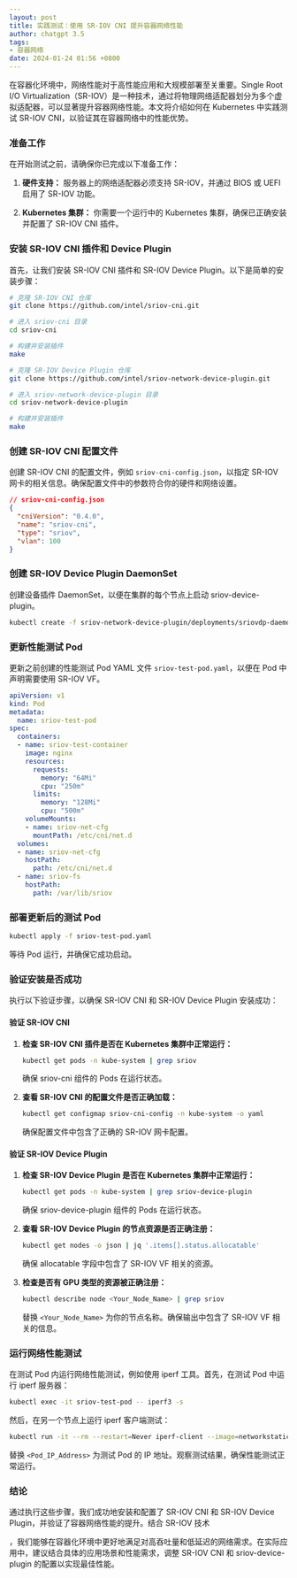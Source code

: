 ```yaml
---
layout: post
title: 实践测试：使用 SR-IOV CNI 提升容器网络性能
author: chatgpt 3.5
tags:
- 容器网络
date: 2024-01-24 01:56 +0800
---
```

在容器化环境中，网络性能对于高性能应用和大规模部署至关重要。Single Root I/O Virtualization（SR-IOV）是一种技术，通过将物理网络适配器划分为多个虚拟适配器，可以显著提升容器网络性能。本文将介绍如何在 Kubernetes 中实践测试 SR-IOV CNI，以验证其在容器网络中的性能优势。

### 准备工作

在开始测试之前，请确保你已完成以下准备工作：

1. **硬件支持：** 服务器上的网络适配器必须支持 SR-IOV，并通过 BIOS 或 UEFI 启用了 SR-IOV 功能。

2. **Kubernetes 集群：** 你需要一个运行中的 Kubernetes 集群，确保已正确安装并配置了 SR-IOV CNI 插件。

### 安装 SR-IOV CNI 插件和 Device Plugin

首先，让我们安装 SR-IOV CNI 插件和 SR-IOV Device Plugin。以下是简单的安装步骤：

```bash
# 克隆 SR-IOV CNI 仓库
git clone https://github.com/intel/sriov-cni.git

# 进入 sriov-cni 目录
cd sriov-cni

# 构建并安装插件
make
```

```bash
# 克隆 SR-IOV Device Plugin 仓库
git clone https://github.com/intel/sriov-network-device-plugin.git

# 进入 sriov-network-device-plugin 目录
cd sriov-network-device-plugin

# 构建并安装插件
make
```

### 创建 SR-IOV CNI 配置文件

创建 SR-IOV CNI 的配置文件，例如 `sriov-cni-config.json`，以指定 SR-IOV 网卡的相关信息。确保配置文件中的参数符合你的硬件和网络设置。

```json
// sriov-cni-config.json
{
  "cniVersion": "0.4.0",
  "name": "sriov-cni",
  "type": "sriov",
  "vlan": 100
}
```

### 创建 SR-IOV Device Plugin DaemonSet

创建设备插件 DaemonSet，以便在集群的每个节点上启动 sriov-device-plugin。

```bash
kubectl create -f sriov-network-device-plugin/deployments/sriovdp-daemonset.yaml
```

### 更新性能测试 Pod

更新之前创建的性能测试 Pod YAML 文件 `sriov-test-pod.yaml`，以便在 Pod 中声明需要使用 SR-IOV VF。

```yaml
apiVersion: v1
kind: Pod
metadata:
  name: sriov-test-pod
spec:
  containers:
  - name: sriov-test-container
    image: nginx
    resources:
      requests:
        memory: "64Mi"
        cpu: "250m"
      limits:
        memory: "128Mi"
        cpu: "500m"
    volumeMounts:
    - name: sriov-net-cfg
      mountPath: /etc/cni/net.d
  volumes:
  - name: sriov-net-cfg
    hostPath:
      path: /etc/cni/net.d
  - name: sriov-fs
    hostPath:
      path: /var/lib/sriov
```

### 部署更新后的测试 Pod

```bash
kubectl apply -f sriov-test-pod.yaml
```

等待 Pod 运行，并确保它成功启动。

### 验证安装是否成功

执行以下验证步骤，以确保 SR-IOV CNI 和 SR-IOV Device Plugin 安装成功：

#### 验证 SR-IOV CNI

1. **检查 SR-IOV CNI 插件是否在 Kubernetes 集群中正常运行：**

    ```bash
    kubectl get pods -n kube-system | grep sriov
    ```

    确保 sriov-cni 组件的 Pods 在运行状态。

2. **查看 SR-IOV CNI 的配置文件是否正确加载：**

    ```bash
    kubectl get configmap sriov-cni-config -n kube-system -o yaml
    ```

    确保配置文件中包含了正确的 SR-IOV 网卡配置。

#### 验证 SR-IOV Device Plugin

1. **检查 SR-IOV Device Plugin 是否在 Kubernetes 集群中正常运行：**

    ```bash
    kubectl get pods -n kube-system | grep sriov-device-plugin
    ```

    确保 sriov-device-plugin 组件的 Pods 在运行状态。

2. **查看 SR-IOV Device Plugin 的节点资源是否正确注册：**

    ```bash
    kubectl get nodes -o json | jq '.items[].status.allocatable'
    ```

    确保 allocatable 字段中包含了 SR-IOV VF 相关的资源。

3. **检查是否有 GPU 类型的资源被正确注册：**

    ```bash
    kubectl describe node <Your_Node_Name> | grep sriov
    ```

    替换 `<Your_Node_Name>` 为你的节点名称。确保输出中包含了 SR-IOV VF 相关的信息。

### 运行网络性能测试

在测试 Pod 内运行网络性能测试，例如使用 iperf 工具。首先，在测试 Pod 中运行 iperf 服务器：

```bash
kubectl exec -it sriov-test-pod -- iperf3 -s
```

然后，在另一个节点上运行 iperf 客户端测试：

```bash
kubectl run -it --rm --restart=Never iperf-client --image=networkstatic/iperf3 -- iperf3 -c <Pod_IP_Address>
```

替换 `<Pod_IP_Address>` 为测试 Pod 的 IP 地址。观察测试结果，确保性能测试正常运行。

### 结论

通过执行这些步骤，我们成功地安装和配置了 SR-IOV CNI 和 SR-IOV Device Plugin，并验证了容器网络性能的提升。结合 SR-IOV 技术

，我们能够在容器化环境中更好地满足对高吞吐量和低延迟的网络需求。在实际应用中，建议结合具体的应用场景和性能需求，调整 SR-IOV CNI 和 sriov-device-plugin 的配置以实现最佳性能。
